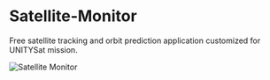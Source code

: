 # Satellite-Monitor
Free satellite tracking and orbit prediction application customized for UNITYSat mission.

![Satellite Monitor](https://user-images.githubusercontent.com/103885754/176171434-62af8a54-b22a-47c8-8724-c44ec99bda1c.png)
